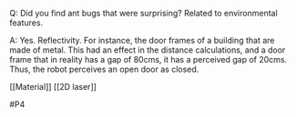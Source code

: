 Q: Did you find ant bugs that were surprising? Related to environmental features.

A: Yes. Reflectivity. For instance, the door frames of a building that are made of metal. This had an effect in the distance calculations, and a door frame that in reality has a gap of 80cms, it has a perceived gap of 20cms. Thus, the robot perceives an open door as closed.

[[Material]]
[[2D laser]]

#P4 
